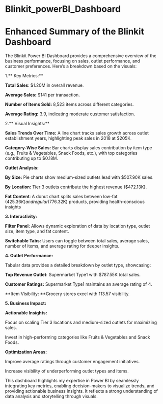 # Blinkit_powerBI_Dashboard

# Enhanced Summary of the Blinkit Dashboard
The Blinkit Power BI Dashboard provides a comprehensive overview of the business performance, focusing on sales, outlet performance, and customer preferences. Here’s a breakdown based on the visuals:

1.** Key Metrics:**

**Total Sales**: $1.20M in overall revenue.

**Average Sales:** $141 per transaction.

**Number of Items Sold:** 8,523 items across different categories.

**Average Rating:** 3.9, indicating moderate customer satisfaction.

2.** Visual Insights:**

**Sales Trends Over Time:** A line chart tracks sales growth across outlet establishment years, highlighting peak sales in 2018 at $205K.


**Category-Wise Sales:** Bar charts display sales contribution by item type (e.g., Fruits & Vegetables, Snack Foods, etc.), with top categories contributing up to $0.18M.

**Outlet Analysis:**

**By Size:** Pie charts show medium-sized outlets lead with $507.90K sales.

**By Location:** Tier 3 outlets contribute the highest revenue ($472.13K).

**Fat Content**: A donut chart splits sales between low-fat ($425.36K) and regular ($776.32K) products, providing health-conscious insights

**3. Interactivity:**

**Filter Panel:** Allows dynamic exploration of data by location type, outlet size, item type, and fat content.

**Switchable Tabs:** Users can toggle between total sales, average sales, number of items, and average rating for deeper insights.

**4. Outlet Performance:**

Tabular data provides a detailed breakdown by outlet type, showcasing:

**Top Revenue Outlet:** Supermarket Type1 with $787.55K total sales.

**Customer Ratings:** Supermarket Type1 maintains an average rating of 4.

**Item Visibility: **Grocery stores excel with 113.57 visibility.

**5. Business Impact:**

**Actionable Insights:**

Focus on scaling Tier 3 locations and medium-sized outlets for maximizing sales.

Invest in high-performing categories like Fruits & Vegetables and Snack Foods.

**Optimization Areas:**

Improve average ratings through customer engagement initiatives.

Increase visibility of underperforming outlet types and items.


This dashboard highlights my expertise in Power BI by seamlessly integrating key metrics, enabling decision-makers to visualize trends, and providing actionable business insights. It reflects a strong understanding of data analysis and storytelling through visuals.













